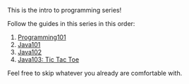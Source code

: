 This is the intro to programming series!

Follow the guides in this series in this order:
1. [Programming101](/projects/intro-to-programming/programming101)
2. [Java101](/projects/intro-to-programming/java101)
3. [Java102](/projects/intro-to-programming/java102)
4. [Java103: Tic Tac Toe](link)

Feel free to skip whatever you already are comfortable with.